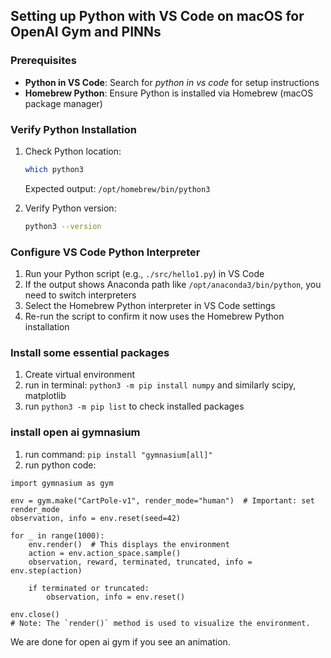 ## Setting up Python with VS Code on macOS for OpenAI Gym and PINNs

### Prerequisites
- **Python in VS Code**: Search for *python in vs code* for setup instructions
- **Homebrew Python**: Ensure Python is installed via Homebrew (macOS package manager)

### Verify Python Installation
1. Check Python location:
    ```bash
    which python3
    ```
    Expected output: `/opt/homebrew/bin/python3`

2. Verify Python version:
    ```bash
    python3 --version
    ```

### Configure VS Code Python Interpreter
1. Run your Python script (e.g., `./src/hello1.py`) in VS Code
2. If the output shows Anaconda path like `/opt/anaconda3/bin/python`, you need to switch interpreters
3. Select the Homebrew Python interpreter in VS Code settings
4. Re-run the script to confirm it now uses the Homebrew Python installation


### Install some essential packages
1. Create virtual environment
2. run in terminal: `python3 -m pip install numpy` and similarly scipy, matplotlib
3. run `python3 -m pip list` to check installed packages

### install open ai gymnasium
1. run command: `pip install "gymnasium[all]"` 
2. run python code: 
```
import gymnasium as gym

env = gym.make("CartPole-v1", render_mode="human")  # Important: set render_mode
observation, info = env.reset(seed=42)

for _ in range(1000):
    env.render()  # This displays the environment
    action = env.action_space.sample()
    observation, reward, terminated, truncated, info = env.step(action)

    if terminated or truncated:
        observation, info = env.reset()

env.close()
# Note: The `render()` method is used to visualize the environment.
```
We are done for open ai gym if you see an animation.



